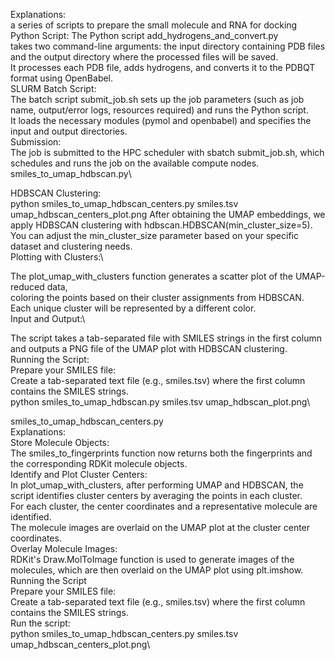 Explanations:\
a series of scripts to prepare the small molecule and RNA for docking\
Python Script: The Python script add_hydrogens_and_convert.py\
takes two command-line arguments: the input directory containing PDB files and the output directory where the processed files will be saved.\
It processes each PDB file, adds hydrogens, and converts it to the PDBQT format using OpenBabel.\
SLURM Batch Script:\
The batch script submit_job.sh sets up the job parameters (such as job name, output/error logs, resources required) and runs the Python script.\
It loads the necessary modules (pymol and openbabel) and specifies the input and output directories.\
Submission:\
The job is submitted to the HPC scheduler with sbatch submit_job.sh, which schedules and runs the job on the available compute nodes.\
smiles_to_umap_hdbscan.py\

HDBSCAN Clustering:\
python smiles_to_umap_hdbscan_centers.py smiles.tsv umap_hdbscan_centers_plot.png
After obtaining the UMAP embeddings, we apply HDBSCAN clustering with hdbscan.HDBSCAN(min_cluster_size=5).\
You can adjust the min_cluster_size parameter based on your specific dataset and clustering needs.\
Plotting with Clusters:\

The plot_umap_with_clusters function generates a scatter plot of the UMAP-reduced data,\
coloring the points based on their cluster assignments from HDBSCAN.\
Each unique cluster will be represented by a different color.\
Input and Output:\

The script takes a tab-separated file with SMILES strings in the first column and outputs a PNG file of the UMAP plot with HDBSCAN clustering.\
Running the Script:\
Prepare your SMILES file:\
Create a tab-separated text file (e.g., smiles.tsv) where the first column contains the SMILES strings.\
python smiles_to_umap_hdbscan.py smiles.tsv umap_hdbscan_plot.png\

smiles_to_umap_hdbscan_centers.py\
Explanations:\
Store Molecule Objects:\
The smiles_to_fingerprints function now returns both the fingerprints and the corresponding RDKit molecule objects.\
Identify and Plot Cluster Centers:\
In plot_umap_with_clusters, after performing UMAP and HDBSCAN, the script identifies cluster centers by averaging the points in each cluster.\
For each cluster, the center coordinates and a representative molecule are identified.\
The molecule images are overlaid on the UMAP plot at the cluster center coordinates.\
Overlay Molecule Images:\
RDKit's Draw.MolToImage function is used to generate images of the molecules, which are then overlaid on the UMAP plot using plt.imshow.\
Running the Script\
Prepare your SMILES file:\
Create a tab-separated text file (e.g., smiles.tsv) where the first column contains the SMILES strings.\
Run the script:\
python smiles_to_umap_hdbscan_centers.py smiles.tsv umap_hdbscan_centers_plot.png\
